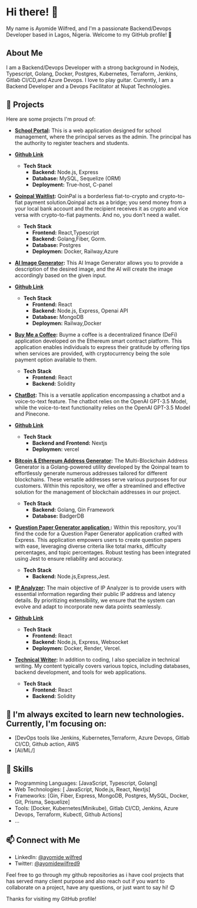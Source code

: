 # Hi there! 👋

My name is Ayomide Wilfred, and I'm a passionate Backend/Devops Developer based in Lagos, Nigeria. Welcome to my GitHub profile! 🚀

## About Me

I am a Backend/Devops Developer with a strong background in Nodejs, Typescript, Golang, Docker, Postgres, Kubernetes, Terraform, Jenkins, Gitlab CI/CD,and Azure Devops. I love to play guitar. Currently, I am a Backend Developer and a Devops Facilitator at Nupat Technologies.

## 🚀 Projects

Here are some projects I'm proud of:

- **[School Portal](http://pisonitsha.com):** This is a web application designed for school management, where the principal serves as the admin. The principal has the authority to register teachers and students.
- **[Github Link](https://github.com/ayowilfred95/peace-international-school-admin-portal)**
  - **Tech Stack**
    - **Backend:** Node.js, Express
    - **Database:** MySQL, Sequelize (ORM)
    - **Deployment:** True-host, C-panel

- **[Qoinpal Waitlist](https://qoinpal.com):** QoinPal is a borderless fiat-to-crypto and crypto-to-fiat payment solution.Qoinpal acts as a bridge; you send money from a your local bank account and the recipient receives it as crypto and vice versa with crypto-to-fiat payments. And no, you don’t need a wallet.
  - **Tech Stack**
    - **Frontend:** React,Typescript
    - **Backend:** Golang,Fiber, Gorm.
    - **Database:** Postgres
    - **Deploymen:** Docker, Railway,Azure


- **[AI Image Generator](https://openai-frontend-lemon.vercel.app):** This AI Image Generator allows you to provide a description of the desired image, and the AI will create the image accordingly based on the given input.
- **[Github Link](https://github.com/ayowilfred95/OpenAI)**
  - **Tech Stack**
    - **Frontend:** React
    - **Backend:** Node.js, Express, Openai API
    - **Database:** MongoDB
    - **Deploymen:** Railway,Docker

- **[Buy Me a Coffee]( https://buymeacoffee-website.ayomidewilfred.repl.co/):** Buyme a coffee is a decentralized finance (DeFi) application developed on the Ethereum smart contract platform. This application enables individuals to express their gratitude by offering tips when services are provided, with cryptocurrency being the sole payment option available to them.
  - **Tech Stack**
    - **Frontend:** React
    - **Backend:** Solidity
   
- **[ChatBot](https://open-ai-chat-bot-amber.vercel.app):** This is a versatile application encompassing a chatbot and a voice-to-text feature. The chatbot relies on the OpenAI GPT-3.5 Model, while the voice-to-text functionality relies on the OpenAI GPT-3.5 Model and Pinecone.
- **[Github Link](https://github.com/ayowilfred95/OpenAi-ChatBot)**
  - **Tech Stack**
    - **Backend and Frontend:** Nextjs
     - **Deploymen:** vercel
   
- **[Bitcoin & Ethereum Address Generator](https://github.com/ayowilfred95/qoinpal_crypto):** The Multi-Blockchain Address Generator is a Golang-powered utility developed by the Qoinpal team to effortlessly generate numerous addresses tailored for different blockchains. These versatile addresses serve various purposes for our customers. Within this repository, we offer a streamlined and effective solution for the management of blockchain addresses in our project.
  - **Tech Stack**
    - **Backend:** Golang, Gin Framework
    - **Database:** BadgerDB
   
- **[Question Paper Generator application ](https://github.com/ayowilfred95/Question-Paper-Generator-application):** Within this repository, you'll find the code for a Question Paper Generator application crafted with Express. This application empowers users to create question papers with ease, leveraging diverse criteria like total marks, difficulty percentages, and topic percentages. Robust testing has been integrated using Jest to ensure reliability and accuracy.
  - **Tech Stack**
    - **Backend:** Node.js,Express,Jest.
   
- **[IP Analyzer](https://ip-analyzer-teal.vercel.app):** The main objective of IP Analyzer is to provide users with essential information regarding their public IP address and latency details. By prioritizing extensibility, we ensure that the system can evolve and adapt to incorporate new data points seamlessly.
- **[Github Link](https://github.com/ayowilfred95/ip-analyzer)**
  - **Tech Stack**
    - **Frontend:** React
    - **Backend:** Node.js, Express, Websocket
    - **Deploymen:** Docker, Render, Vercel.
   

- **[Technical Writer](https://wilfred9.hashnode.dev/):** In addition to coding, I also specialize in technical writing. My content typically covers various topics, including databases, backend development, and tools for web applications.
  - **Tech Stack**
    - **Frontend:** React
    - **Backend:** Solidity

## 🌱 I'm always excited to learn new technologies. Currently, I'm focusing on:


- [DevOps tools like Jenkins, Kubernetes,Terraform, Azure Devops, Gitlab CI/CD, Github action, AWS 
- [AI/ML/]

## 🔧 Skills

- Programming Languages: [JavaScript, Typescript, Golang]
- Web Technologies: [ JavaScript, Node.js, React, Nextjs]
- Frameworks: [Gin, Fiber, Express, MongoDB, Postgres, MySQL, Docker, Git, Prisma, Sequelize]
- Tools: [Docker, Kubernetes(Minikube), Gitlab CI/CD, Jenkins, Azure Devops, Terraform, Kubectl, Github Actions]
- ...

## 📫 Connect with Me

- LinkedIn: [@ayomide wilfred](https://www.linkedin.com/in/ayomide-wilfred-95083a104/)
- Twitter: [@ayomidewilfred9](https://twitter.com/AyomideWilfred9)

Feel free to go through my github repositories as i have cool projects that has served many client purpose and also  reach out if you want to collaborate on a project, have any questions, or just want to say hi! 😊

Thanks for visiting my GitHub profile!

